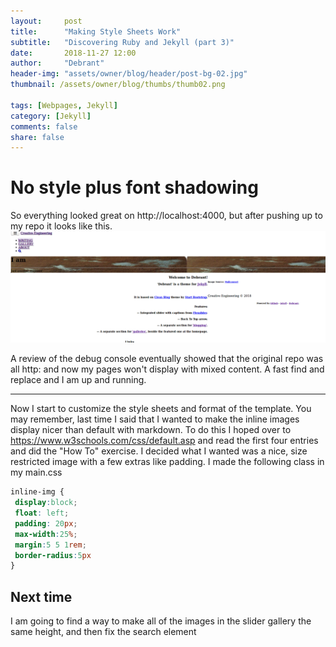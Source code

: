 ```yaml
---
layout:     post
title:      "Making Style Sheets Work"
subtitle:   "Discovering Ruby and Jekyll (part 3)"
date:       2018-11-27 12:00
author:     "Debrant"
header-img: "assets/owner/blog/header/post-bg-02.jpg"
thumbnail: /assets/owner/blog/thumbs/thumb02.png

tags: [Webpages, Jekyll]
category: [Jekyll]
comments: false
share: false
---
```


# No style plus font shadowing


 So everything looked great on http://localhost:4000, but after pushing up to my repo it looks like this.
![No CSS](/assets/owner/blog/body/oops.png)

A review of the debug console eventually showed that the original repo was all http: and now my pages won't display with mixed  content. A fast find and replace and I am up and running.

---

Now I start to customize the style sheets and format of the template. You may remember, last time I said that I wanted to make the inline images display nicer than default with markdown. To do this I hoped over to https://www.w3schools.com/css/default.asp and read the first four entries and did the "How To" exercise. I decided what I wanted was a nice, size restricted image with a few extras like padding. I made the following class in my main.css

~~~ CSS
inline-img {
 display:block;
 float: left;
 padding: 20px;
 max-width:25%;
 margin:5 5 1rem;
 border-radius:5px
}
~~~


## Next time

I am going to find a way to make all of the images in the slider gallery the same height, and then fix the search element
